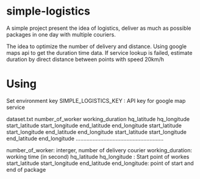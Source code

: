 # simple-logistics
A simple project present the idea of logistics, deliver as much as possible packages in one day with multiple couriers.

The idea to optimize the number of delivery and distance.
Using google maps api to get the duration time data.
If service lookup is failed, estimate duration by direct distance between points with speed 20km/h

# Using

Set environment key
SIMPLE_LOGISTICS_KEY : API key for google map service  

dataset.txt
number_of_worker working_duration
hq_latitude hq_longitude
start_latitude start_longitude end_latitude end_longitude
start_latitude start_longitude end_latitude end_longitude
start_latitude start_longitude end_latitude end_longitude
.........................................................

number_of_worker: interger, number of delivery courier
working_duration: working time (in second)
hq_latitude hq_longitude : Start point of workes
start_latitude start_longitude end_latitude end_longitude: point of start and end of package